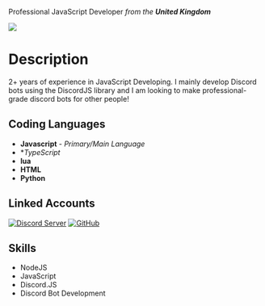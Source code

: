 Professional JavaScript Developer _from the **United Kingdom**_

<img src="https://github-readme-stats.vercel.app/api?username=lz0408&show_icons=true&hide=contribs,prs&cache_seconds=86400&theme=react">

# Description

2+ years of experience in JavaScript Developing. I mainly develop Discord bots using the DiscordJS library and I am looking to make professional-grade discord bots for other people!

## Coding Languages

* **Javascript**  - *Primary/Main Language*
* **TypeScript*
* **lua**
* **HTML**
* **Python**

## Linked Accounts

[![Discord Server](https://img.icons8.com/fluent/48/000000/discord-new-logo.png)](https://discord.com/invite/DeAHsPN/)
[![GitHub](https://img.icons8.com/fluent/48/000000/github.png)](https://github.com/lz0408/)

## Skills

* NodeJS
* JavaScript
* Discord.JS
* Discord Bot Development
